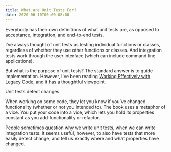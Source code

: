 ```yaml
---
title: What are Unit Tests For?
date: 2020-06-10T00:00-08:00
---
```


Everybody has their own definitions of what unit tests are, as opposed to acceptance, integration, and end-to-end tests.

I’ve always thought of unit tests as testing individual functions or classes, regardless of whether they use other functions or classes. And integration tests work through the user interface (which can include command line applications).

But what is the purpose of unit tests? The standard answer is to guide implementation. However, I've been reading [Working Effectively with Legacy Code](https://wiki.c2.com/?WorkingEffectivelyWithLegacyCode), and it has a thoughtful viewpoint.

Unit tests detect changes.

When working on some code, they let you know if you’ve changed functionality (whether or not you intended to). The book uses a metaphor of a vice. You put your code into a vice, which lets you hold its properties constant as you add functionality or refactor.

People sometimes question why we write unit tests, when we can write integration tests. It seems useful, however, to also have tests that more easily detect change, and tell us exactly where and what properties have changed.
